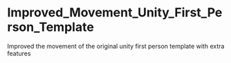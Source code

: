 # Improved_Movement_Unity_First_Person_Template
 Improved the movement of the original unity first person template with extra features

